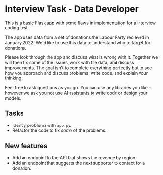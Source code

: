 # Interview Task - Data Developer

This is a basic Flask app with some flaws in implementation for a interview coding test. 

The app uses data from a set of donations the Labour Party recieved in January 2022. We'd like to use this data to understand who to target for donations.

Please look through the app and discuss what is wrong with it. Together we will then fix some of the issues, work with the data, and discuss improvements. The goal isn’t to complete everything perfectly but to see how you approach and discuss problems, write code, and explain your thinking.

Feel free to ask questions as you go. You can use any libraries you like - however we ask you not use AI assistants to write code or design your models.

## Tasks

- Identiy problems with `app.py`.
- Refactor the code to fix _some_ of the problems.

## New features

- Add an endpoint to the API that shows the revenue by region.
- Add an endpoint that suggests the next supporter to contact for a donation.